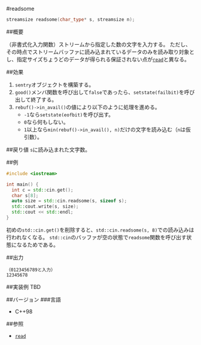 #readsome
```cpp
streamsize readsome(char_type* s, streamsize n);
```

##概要

（非書式化入力関数）ストリームから指定した数の文字を入力する。
ただし、その時点でストリームバッファに読み込まれているデータのみを読み取り対象とし、指定サイズちょうどのデータが得られる保証されない点が[`read`](read.md)と異なる。

##効果
1. `sentry`オブジェクトを構築する。
1. `good()`メンバ関数を呼び出して`false`であったら、`setstate(failbit)`を呼び出して終了する。
1. `rebuf()->in_avail()`の値により以下のように処理を進める。
    - `-1`なら`setstate(eofbit)`を呼び出す。
    - `0`なら何もしない。
    - `1`以上なら`min(rebuf()->in_avail(), n)`だけの文字を読み込む（`n`は仮引数）。

##戻り値
`s`に読み込まれた文字数。

##例
```cpp
#include <iostream>

int main() {
  int c = std::cin.get();
  char s[8];
  auto size = std::cin.readsome(s, sizeof s);
  std::cout.write(s, size);
  std::cout << std::endl;
}
```

初めの`std::cin.get()`を削除すると、`std::cin.readsome(s, 8)`での読み込みは行われなくなる。
`std::cin`のバッファが空の状態で`readsome`関数を呼び出す状態になるためである。

##出力
```
（0123456789と入力）
12345678
```

##実装例
TBD

##バージョン
###言語
- C++98

##参照
- [`read`](read.md)
